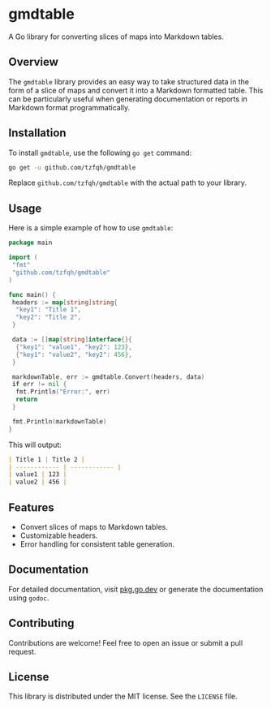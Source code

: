 # gmdtable

A Go library for converting slices of maps into Markdown tables.

## Overview

The `gmdtable` library provides an easy way to take structured data in the form of a slice of maps and convert it into a Markdown formatted table. This can be particularly useful when generating documentation or reports in Markdown format programmatically.

## Installation

To install `gmdtable`, use the following `go get` command:

```sh
go get -u github.com/tzfqh/gmdtable
```

Replace `github.com/tzfqh/gmdtable` with the actual path to your library.

## Usage

Here is a simple example of how to use `gmdtable`:

```go
package main

import (
 "fmt"
 "github.com/tzfqh/gmdtable"
)

func main() {
 headers := map[string]string{
  "key1": "Title 1",
  "key2": "Title 2",
 }

 data := []map[string]interface{}{
  {"key1": "value1", "key2": 123},
  {"key1": "value2", "key2": 456},
 }

 markdownTable, err := gmdtable.Convert(headers, data)
 if err != nil {
  fmt.Println("Error:", err)
  return
 }

 fmt.Println(markdownTable)
}
```

This will output:

```markdown
| Title 1 | Title 2 |
| ------------ | ------------ |
| value1 | 123 |
| value2 | 456 |
```

## Features

- Convert slices of maps to Markdown tables.
- Customizable headers.
- Error handling for consistent table generation.

## Documentation

For detailed documentation, visit [pkg.go.dev](https://pkg.go.dev/github.com/tzfqh/gmdtable) or generate the documentation using `godoc`.

## Contributing

Contributions are welcome! Feel free to open an issue or submit a pull request.

## License

This library is distributed under the MIT license. See the `LICENSE` file.
